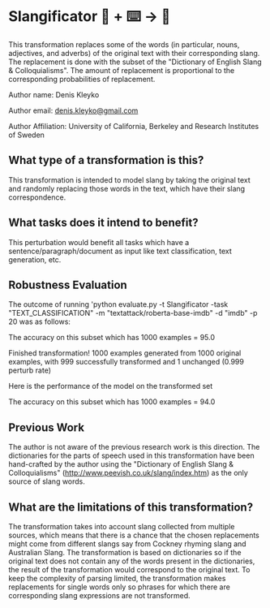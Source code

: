 # Slangificator 🦎  + ⌨️ → 🐍
This transformation replaces some of the words (in particular, nouns, adjectives, and adverbs) of the original text with their corresponding slang. The replacement is done with the subset of the "Dictionary of English Slang & Colloquialisms". The amount of replacement is proportional to the corresponding probabilities of replacement.

Author name: Denis Kleyko

Author email: denis.kleyko@gmail.com

Author Affiliation: University of California, Berkeley and Research Institutes of Sweden

## What type of a transformation is this?
This transformation is intended to model slang by taking the original text and randomly replacing those words in the text, which have their slang correspondence. 

## What tasks does it intend to benefit?
This perturbation would benefit all tasks which have a sentence/paragraph/document as input like text classification, 
text generation, etc. 

## Robustness Evaluation
The outcome of running 'python evaluate.py -t Slangificator -task "TEXT_CLASSIFICATION" -m "textattack/roberta-base-imdb" -d "imdb" -p 20 was as follows:

The accuracy on this subset which has 1000 examples = 95.0

Finished transformation! 1000 examples generated from 1000 original examples, with 999 successfully transformed and 1 unchanged (0.999 perturb rate)

Here is the performance of the model on the transformed set

The accuracy on this subset which has 1000 examples = 94.0

## Previous Work
The author is not aware of the previous research work is this direction. 
The dictionaries for the parts of speech used in this transformation have been hand-crafted by the author using the "Dictionary of English Slang & Colloquialisms" (http://www.peevish.co.uk/slang/index.htm) as the only source of slang words.

## What are the limitations of this transformation?
The transformation takes into account slang collected from multiple sources, which means that there is a chance that the chosen replacements might come from different slangs say from Cockney rhyming slang and Australian Slang. 
The transformation is based on dictionaries so if the original text does not contain any of the words present in the dictionaries, the result of the transformation would correspond to the original text. 
To keep the complexity of parsing limited, the transformation makes replacements for single words only so phrases for which there are corresponding slang expressions are not transformed. 